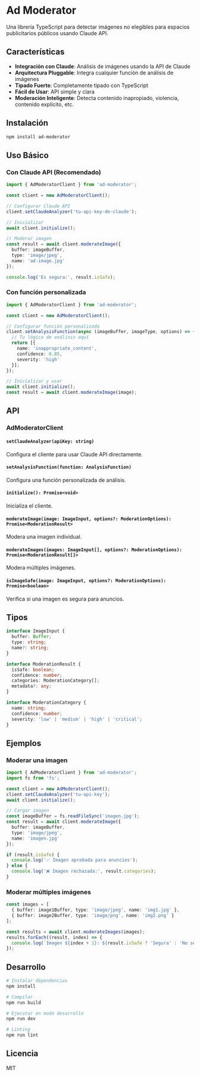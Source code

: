 # Ad Moderator

Una librería TypeScript para detectar imágenes no elegibles para espacios publicitarios públicos usando Claude API.

## Características

- **Integración con Claude**: Análisis de imágenes usando la API de Claude
- **Arquitectura Pluggable**: Integra cualquier función de análisis de imágenes
- **Tipado Fuerte**: Completamente tipado con TypeScript
- **Fácil de Usar**: API simple y clara
- **Moderación Inteligente**: Detecta contenido inapropiado, violencia, contenido explícito, etc.

## Instalación

```bash
npm install ad-moderator
```

## Uso Básico

### Con Claude API (Recomendado)

```typescript
import { AdModeratorClient } from 'ad-moderator';

const client = new AdModeratorClient();

// Configurar Claude API
client.setClaudeAnalyzer('tu-api-key-de-claude');

// Inicializar
await client.initialize();

// Moderar imagen
const result = await client.moderateImage({
  buffer: imageBuffer,
  type: 'image/jpeg',
  name: 'ad-image.jpg'
});

console.log('Es segura:', result.isSafe);
```

### Con función personalizada

```typescript
import { AdModeratorClient } from 'ad-moderator';

const client = new AdModeratorClient();

// Configurar función personalizada
client.setAnalysisFunction(async (imageBuffer, imageType, options) => {
  // Tu lógica de análisis aquí
  return [{
    name: 'inappropriate_content',
    confidence: 0.85,
    severity: 'high'
  }];
});

// Inicializar y usar
await client.initialize();
const result = await client.moderateImage(image);
```

## API

### AdModeratorClient

#### `setClaudeAnalyzer(apiKey: string)`
Configura el cliente para usar Claude API directamente.

#### `setAnalysisFunction(function: AnalysisFunction)`
Configura una función personalizada de análisis.

#### `initialize(): Promise<void>`
Inicializa el cliente.

#### `moderateImage(image: ImageInput, options?: ModerationOptions): Promise<ModerationResult>`
Modera una imagen individual.

#### `moderateImages(images: ImageInput[], options?: ModerationOptions): Promise<ModerationResult[]>`
Modera múltiples imágenes.

#### `isImageSafe(image: ImageInput, options?: ModerationOptions): Promise<boolean>`
Verifica si una imagen es segura para anuncios.

## Tipos

```typescript
interface ImageInput {
  buffer: Buffer;
  type: string;
  name?: string;
}

interface ModerationResult {
  isSafe: boolean;
  confidence: number;
  categories: ModerationCategory[];
  metadata?: any;
}

interface ModerationCategory {
  name: string;
  confidence: number;
  severity: 'low' | 'medium' | 'high' | 'critical';
}
```

## Ejemplos

### Moderar una imagen

```typescript
import { AdModeratorClient } from 'ad-moderator';
import fs from 'fs';

const client = new AdModeratorClient();
client.setClaudeAnalyzer('tu-api-key');
await client.initialize();

// Cargar imagen
const imageBuffer = fs.readFileSync('imagen.jpg');
const result = await client.moderateImage({
  buffer: imageBuffer,
  type: 'image/jpeg',
  name: 'imagen.jpg'
});

if (result.isSafe) {
  console.log('✅ Imagen aprobada para anuncios');
} else {
  console.log('❌ Imagen rechazada:', result.categories);
}
```

### Moderar múltiples imágenes

```typescript
const images = [
  { buffer: image1Buffer, type: 'image/jpeg', name: 'img1.jpg' },
  { buffer: image2Buffer, type: 'image/png', name: 'img2.png' }
];

const results = await client.moderateImages(images);
results.forEach((result, index) => {
  console.log(`Imagen ${index + 1}: ${result.isSafe ? 'Segura' : 'No segura'}`);
});
```

## Desarrollo

```bash
# Instalar dependencias
npm install

# Compilar
npm run build

# Ejecutar en modo desarrollo
npm run dev

# Linting
npm run lint
```

## Licencia

MIT